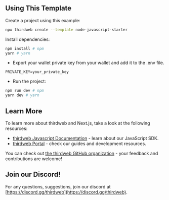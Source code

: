 ## Using This Template

Create a project using this example:

```bash
npx thirdweb create --template node-javascript-starter
```

Install dependencies:

```bash
npm install # npm
yarn # yarn
```

- Export your wallet private key from your wallet and add it to the .env file.

```env
PRIVATE_KEY=your_private_key
```

- Run the project:

```bash
npm run dev # npm
yarn dev # yarn
```

## Learn More

To learn more about thirdweb and Next.js, take a look at the following resources:

- [thirdweb Javascript Documentation](https://docs.thirdweb.com/sdk) - learn about our JavaScript SDK.
- [thirdweb Portal](https://docs.thirdweb.com) - check our guides and development resources.

You can check out [the thirdweb GitHub organization](https://github.com/thirdweb-dev) - your feedback and contributions are welcome!

## Join our Discord!

For any questions, suggestions, join our discord at [https://discord.gg/thirdweb](https://discord.gg/thirdweb).
